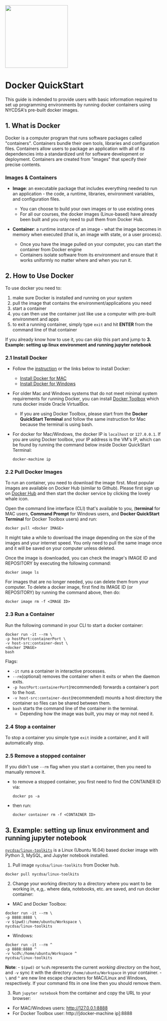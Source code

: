 
<img src="https://www.docker.com/sites/default/files/social/docker_twitter_share_new.png?4362984378" width=200>

# Docker QuickStart

This guide is indended to provide users with basic information required to set up programming environments by running docker containers using NYCDSA's pre-built docker images. 

## 1. What is Docker

Docker is a computer program that runs software packages called "containers". Containers bundle their own tools, libraries and configuration files. Containers allow users to package an application with all of its dependencies into a standardized unit for software development or deployment. Containers are created from "images" that specify their precise contents.

### Images & Containers

- **Image**: an executable package that includes everything needed to run an application - the code, a runtime, libraries, environment variables, and configuration files.
  - You can choose to build your own images or to use existing ones 
  - For all our courses, the docker images (Linux-based) have already been built and you only need to pull them from Docker Hub.

- **Container**: a runtime instance of an image - what the image becomes in memory when executed (that is, an image with state, or a user process).
  - Once you have the image pulled on your computer, you can start the container from Docker engine
  - Containers isolate software from its environment and ensure that it works uniformly no matter where and when you run it.

## 2. How to Use Docker

To use docker you need to:

1. make sure Docker is installed and running on your system
2. pull the image that contains the environment/applications you need
3. start a container
4. you can then use the container just like use a computer with pre-built environment and apps
5. to exit a running container, simply type `exit` and hit **ENTER** from the command line of that container

If you already know how to use it, you can skip this part and jump to **3. Example: setting up linux environment and running jupyter notebook**

### 2.1 Install Docker

- Follow the <a href="https://docs.docker.com/install/" target="_blank">instruction</a> or the links below to install Docker:
  - [Install Docker for MAC](https://docs.docker.com/docker-for-mac/install/)
  - [Install Docker for Windows](https://docs.docker.com/docker-for-windows/install/)

- For older Mac and Windows systems that do not meet minimal system requirements for running Docker, you can install <a href="https://docs.docker.com/toolbox/toolbox_install_windows/" target="_blank">Docker Toolbox</a> which runs docker inside Oracle VirtualBox.
  - If you are using Docker Toolbox, please start from the **Docker QuickStart Terminal** and follow the same instruction for Mac because the terminal is using bash. 
  
- For docker for Mac/Windows, the docker IP is `localhost` or `127.0.0.1`. If you are using Docker toolbox, your IP address is the VM's IP, which can be found by running the command below inside Docker QuickStart Terminal: 
  ```
  docker-machine ip
  ```

### 2.2 Pull Docker Images

To run an container, you need to download the image first. Most popular images are available on Docker Hub (similar to Github). Please first sign up on <a href="https://hub.docker.com/" target="_blank">Docker Hub</a> and then start the docker service by clicking the lovely whale icon.

Open the command line interface (CLI) that's available to you, (**terminal** for MAC users, **Command Prompt** for Windows users, and **Docker QuickStart Terminal** for Docker Toolbox users) and run:

```
docker pull <docker IMAGE>
```

It might take a while to download the image depending on the size of the images and your internet speed. You only need to pull the same image once and it will be saved on your computer unless deleted.

Once the image is downloaded, you can check the image's IMAGE ID and REPOSITORY by executing the following command:

```
docker image ls
```

For images that are no longer needed, you can delete them from your computer. To delete a docker image, first find its IMAGE ID (or REPOSITORY) by running the command above, then do:

```
docker image rm -f <IMAGE ID>
```

### 2.3 Run a Container

Run the following command in your CLI to start a docker container:

```
docker run -it --rm \
-p hostPort:containerPort \
-v host-src:container-dest \
<docker IMAGE> 
bash
```

Flags:
- `-it` runs a container in interactive processes.
- `--rm`(optional) removes the container when it exits or when the daemon exits.
- `-p hostPort:containerPort`(recommended) forwards a container᾿s port to the host.
- `-v host-src:container-dest`(recommended) mounts a host directory the container so files can be shared between them. 
- `bash` starts the command line of the container in the terminal. 
  - Depending how the image was built, you may or may not need it.

### 2.4 Stop a container

To stop a container you simple type `exit` inside a container, and it will automatically stop.

### 2.5 Remove a stopped container

If you didn't use `--rm` flag when you start a container, then you need to manually remove it. 

- to remove a stopped container, you first need to find the CONTAINER ID via:

  ```
  docker ps -a
  ```

- then run:

  ```
  docker container rm -f <CONTAINER ID>
  ```

## 3. Example: setting up linux environment and running jupyter notebook

[`nycdsa/linux-toolkits`](https://hub.docker.com/r/nycdsa/linux-toolkits/) is a Linux (Ubuntu 16.04) based docker image with Python 3, MySQL, and Jupyter notebook installed.

1. Pull image `nycdsa/linux-toolkits` from Docker hub. 

  ```
  docker pull nycdsa/linux-toolkits
  ```

2. Change your working directory to a directory where you want to be working in, e,g,. where data, notebooks, etc. are saved, and run docker container:

  - MAC and Docker Toolbox:

  ```
  docker run -it --rm \
  -p 8888:8888 \
  -v $(pwd):/home/ubuntu/Workspace \
  nycdsa/linux-toolkits
  ```

  - Windows:
  ```
  docker run -it --rm ^
  -p 8888:8888 ^
  -v %cd%:/home/ubuntu/Workspace ^
  nycdsa/linux-toolkits
  ```

  **Note**: 
    - `$(pwd)` or `%cd%` represents the current *working directory* on the host, and `-v` sync it with the directory `/home/ubuntu/Workspace` in your container.
    - `\` and `^` are new line escape characters for MAC/Linux and Windows, respectively. If your command fits in one line then you should remove them.

3. Run `jupyter notebook` from the container and copy the URL to your browser:
  - For MAC/Windows users: http://127.0.0.1:8888
  - For Docker Toolbox user: http://[docker-machine ip]:8888
